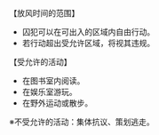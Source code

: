 【放风时间的范围】
- 囚犯可以在可出入的区域内自由行动。
- 若行动超出受允许区域，将视其违规。

【受允许的活动】
- 在图书室内阅读。
- 在娱乐室游玩。
- 在野外运动或散步。

※不受允许的活动：集体抗议、策划逃走。